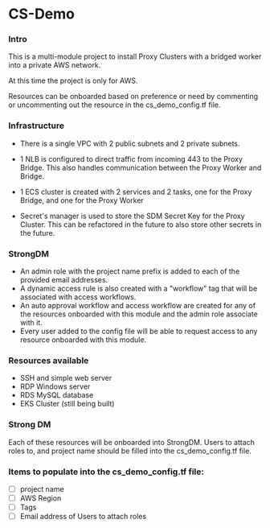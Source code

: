 # CS-Demo

### Intro

This is a multi-module project to install Proxy Clusters with a bridged worker into a private AWS network.

At this time the project is only for AWS.

Resources can be onboarded based on preference or need by commenting or uncommenting out the resource in the cs_demo_config.tf file.

### Infrastructure

- There is a single VPC with 2 public subnets and 2 private subnets.
- 1 NLB is configured to direct traffic from incoming 443 to the Proxy Bridge. This also handles communication between the Proxy Worker and Bridge.
- 1 ECS cluster is created with 2 services and 2 tasks, one for the Proxy Bridge, and one for the Proxy Worker

- Secret's manager is used to store the SDM Secret Key for the Proxy Cluster. This can be refactored in the future to also store other secrets in the future.

### StrongDM

- An admin role with the project name prefix is added to each of the provided email addresses.
- A dynamic access rule is also created with a "workflow" tag that will be associated with access workflows.
- An auto approval workflow and access workflow are created for any of the resources onboarded with this module and the admin role associate with it.
- Every user added to the config file will be able to request access to any resource onboarded with this module.

### Resources available

- SSH and simple web server
- RDP Windows server
- RDS MySQL database
- EKS Cluster (still being built)

### Strong DM

Each of these resources will be onboarded into StrongDM. Users to attach roles to, and project name should be filled into the cs_demo_config.tf file.

### Items to populate into the cs_demo_config.tf file:

- [ ] project name
- [ ] AWS Region
- [ ] Tags
- [ ] Email address of Users to attach roles
